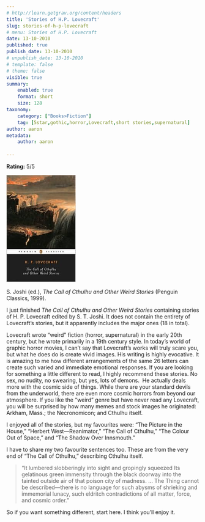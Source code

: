 ```yaml
---
# http://learn.getgrav.org/content/headers
title: 'Stories of H.P. Lovecraft'
slug: stories-of-h-p-lovecraft
# menu: Stories of H.P. Lovecraft
date: 13-10-2010
published: true
publish_date: 13-10-2010
# unpublish_date: 13-10-2010
# template: false
# theme: false
visible: true
summary:
    enabled: true
    format: short
    size: 128
taxonomy:
    category: ["Books>Fiction"]
    tag: [5star,gothic,horror,Lovecraft,short stories,supernatural]
author: aaron
metadata:
    author: aaron

---
```


**Rating:** 5/5

![](cover8.jpg "The Call of Cthulhu and Other Weird Stories")

S. Joshi (ed.), *The Call of Cthulhu and Other Weird Stories* (Penguin Classics, 1999).

I just finished *The Call of Cthulhu and Other Weird Stories* containing stories of H. P. Lovecraft edited by S. T. Joshi. It does not contain the entirety of Lovecraft’s stories, but it apparently includes the major ones (18 in total).

Lovecraft wrote “weird” fiction (horror, supernatural) in the early 20th century, but he wrote primarily in a 19th century style. In today’s world of graphic horror movies, I can’t say that Lovecraft’s works will truly scare you, but what he does do is create vivid images. His writing is highly evocative. It is amazing to me how different arrangements of the same 26 letters can create such varied and immediate emotional responses. If you are looking for something a little different to read, I highly recommend these stories. No sex, no nudity, no swearing, but yes, lots of demons.  He actually deals more with the cosmic side of things. While there are your standard devils from the underworld, there are even more cosmic horrors from beyond our atmosphere. If you like the “weird” genre but have never read any Lovecraft, you will be surprised by how many memes and stock images he originated: Arkham, Mass.; the Necronomicon; and Cthulhu itself.

I enjoyed all of the stories, but my favourites were: “The Picture in the House,” “Herbert West—Reanimator,” “The Call of Cthulhu,” “The Colour Out of Space,” and “The Shadow Over Innsmouth.”

I have to share my two favourite sentences too. These are from the very end of “The Call of Cthulhu,” describing Cthulhu itself.

> “It lumbered slobberingly into sight and gropingly squeezed Its gelatinous green immensity through the black doorway into the tainted outside air of that poison city of madness. … The Thing cannot be described—there is no language for such abysms of shrieking and immemorial lunacy, such eldritch contradictions of all matter, force, and cosmic order.”

So if you want something different, start here. I think you’ll enjoy it.
